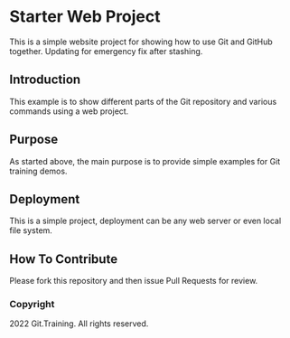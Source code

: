 # Starter Web Project

This is a simple website project for showing how to use Git and GitHub together.
Updating for emergency fix after stashing.

## Introduction

This example is to show different parts of the Git repository and various commands using a web project.

## Purpose

As started above, the main purpose is to provide simple examples for Git training demos.

## Deployment

This is a simple project, deployment can be any web server or even local file system.

## How To Contribute

Please fork this repository and then issue Pull Requests for review.

### Copyright

2022 Git.Training. All rights reserved.